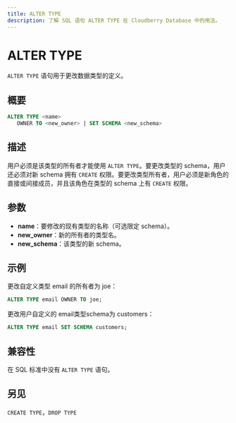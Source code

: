 ```yaml
---
title: ALTER TYPE
description: 了解 SQL 语句 ALTER TYPE 在 Cloudberry Database 中的用法。
---
```


# ALTER TYPE

`ALTER TYPE` 语句用于更改数据类型的定义。

## 概要

```sql
ALTER TYPE <name>
   OWNER TO <new_owner> | SET SCHEMA <new_schema>
```

## 描述

用户必须是该类型的所有者才能使用 `ALTER TYPE`。要更改类型的 schema，用户还必须对新 schema 拥有 `CREATE` 权限。要更改类型所有者，用户必须是新角色的直接或间接成员，并且该角色在类型的 schema 上有 `CREATE` 权限。

## 参数

- **name**：要修改的现有类型的名称（可选限定 schema）。
- **new_owner**：新的所有者的类型名。
- **new_schema**：该类型的新 schema。

## 示例

更改自定义类型 email 的所有者为 joe：

```sql 
ALTER TYPE email OWNER TO joe;
```

更改用户自定义的 email类型schema为 customers：

```sql 
ALTER TYPE email SET SCHEMA customers;
```

## 兼容性

在 SQL 标准中没有 `ALTER TYPE` 语句。

## 另见

`CREATE TYPE`，`DROP TYPE`
